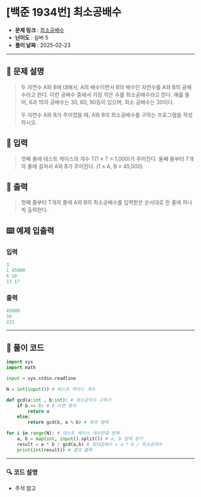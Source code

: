 # [백준 1934번] 최소공배수

- **문제 링크** : [최소공배수](https://boj.kr/1934)
- **난이도** : 실버 5
- **풀이 날짜** : 2025-02-23
---

## 📖 문제 설명

> 두 자연수 A와 B에 대해서, A의 배수이면서 B의 배수인 자연수를 A와 B의 공배수라고 한다. 이런 공배수 중에서 가장 작은 수를 최소공배수라고 한다. 예를 들어, 6과 15의 공배수는 30, 60, 90등이 있으며, 최소 공배수는 30이다.
>
> 두 자연수 A와 B가 주어졌을 때, A와 B의 최소공배수를 구하는 프로그램을 작성하시오.

## 📌 입력

> 첫째 줄에 테스트 케이스의 개수 T(1 ≤ T ≤ 1,000)가 주어진다. 둘째 줄부터 T개의 줄에 걸쳐서 A와 B가 주어진다. (1 ≤ A, B ≤ 45,000)

## 📌 출력

> 첫째 줄부터 T개의 줄에 A와 B의 최소공배수를 입력받은 순서대로 한 줄에 하나씩 출력한다.

## ⌨️ 예제 입출력
### 입력

```python
3
1 45000
6 10
13 17

```
### 출력

```python
45000
30
221
```

---

## 📝 풀이 코드

```python
import sys
import math

input = sys.stdin.readline

N = int(input()) # 테스트 케이스 개수

def gcd(a:int , b:int): # 최소공약수 구하기
    if b == 0: # 0 이면 중지
        return a
    else:
        return gcd(b, a % b) # 재귀 형태

for i in range(N): # 테스트 케이스 개수만큼 반복
    a, b = map(int, input().split()) # a, b 입력 받기
    result = a * b / gcd(a,b) # 최대공배수 = a * b / 최소공약수
    print(int(result)) # 결과 출력
```

---
 
### 🔍 코드 설명
- 주석 참고
